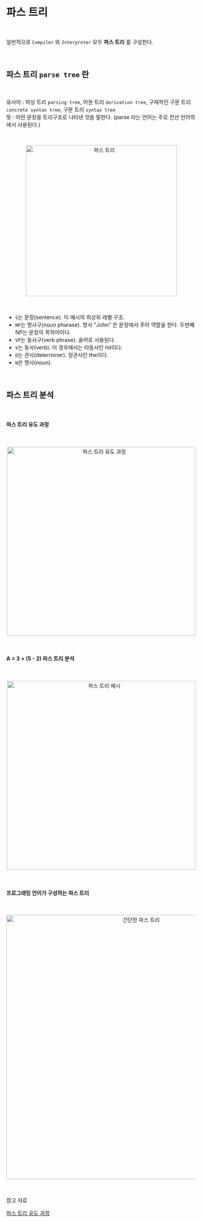 # 파스 트리

<br/>

일반적으로 `Compiler` 와 `Interpreter` 모두 **파스 트리** 를 구성한다.

<br/>

## 파스 트리 `parse tree` 란

<br/>

유사어 : 파싱 트리 `parsing tree`, 어원 트리 `derivation tree`, 구제적인 구문 트리 `concrete syntax tree`, 구문 트리 `syntax tree`    
뜻 : 어떤 문장을 트리구조로 나타낸 것을 말한다. (parse 라는 언어는 주로 전산 언어학에서 사용된다.)

<br/>

<p align="center">
  <img width="400" src="https://user-images.githubusercontent.com/80025242/179373662-d5fb2f69-74a3-4d40-9aa5-e9c8e3b02769.jpeg" alt="파스 트리"/>
</p>

<br/>

- `S`는 문장(sentence). 이 예시의 최상위 레벨 구조.    
- `NP`는 명사구(noun pharase). 명사 "John" 은 문장에서 주어 역할을 한다. 두번째 NP는 문장의 목적어이다.    
- `VP`는 동사구(verb phrase). 술어로 사용된다.    
- `V`는 동사(verb). 이 경우에서는 타동사인 hit이다.    
- `D`는 관사(determiner). 정관사인 the이다.    
- `N`은 명사(noun).

<br/>

## 파스 트리 분석

<br/>

#### 파스 트리 유도 과정

<br/>

<p align="center">
  <img width="500" src="https://user-images.githubusercontent.com/80025242/179373963-a47b8852-f6a1-41ce-a32f-b0a38c83bb4e.png" alt="파스 트리 유도 과정"/>
</p>

<br/>

#### A = 3 + (5 - 2) 파스 트리 분석

<br/>

<p align="center">
  <img width="500" src="https://user-images.githubusercontent.com/80025242/179374016-2a7bdc52-cb51-412a-93cc-bd2ad5a3da0d.png" alt="파스 트리 예시"/>
</p>

<br/>

#### 프로그래밍 언어가 구성하는 파스 트리

<br/>

<p align="center">
  <img width="700" src="https://user-images.githubusercontent.com/80025242/179375081-f472d1ea-487e-44a4-b9c3-fc211bc4d70d.jpeg" alt="간단한 파스 트리"/>
</p>





<br/>

참고 자료

[파스 트리 유도 과정](https://gusdnd852.tistory.com/316)
